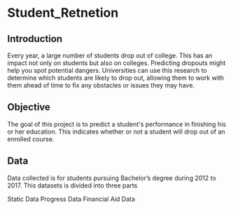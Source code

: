 # Student_Retnetion
## Introduction
Every year, a large number of students drop out of college. This has an impact not only on students but also on colleges. Predicting dropouts might help you spot potential dangers. Universities can use this research to determine which students are likely to drop out, allowing them to work with them ahead of time to fix any obstacles or issues they may have.

## Objective
The goal of this project is to predict a student's performance in finishing his or her education. This indicates whether or not a student will drop out of an enrolled course.

## Data
Data collected is for students pursuing Bachelor’s degree during 2012 to 2017. This datasets is divided into three parts

Static Data
Progress Data
Financial Aid Data
